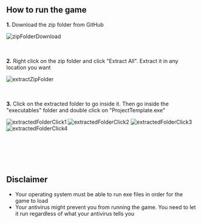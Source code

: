 ## How to run the game
**1.** Download the zip folder from GitHub

![zipFolderDownload](https://github.com/user-attachments/assets/a7b0bbdf-3b59-4405-813d-85440b5019ea)
<br /><br /><br />

**2.** Right click on the zip folder and click "Extract All". Extract it in any location you want

![extractZipFolder](https://github.com/user-attachments/assets/f148fd89-a828-4a60-82bd-474fca4b6ae1)
<br /><br /><br />


**3.** Click on the extracted folder to go inside it. Then go inside the "executables" folder and double click on "ProjectTemplate.exe"

![extractedFolderClick1](https://github.com/user-attachments/assets/ed06bdca-e2cf-4057-87b2-5ef348297c7c)
![extractedFolderClick2](https://github.com/user-attachments/assets/969e76dd-d8e1-433d-832a-35a930b9e459)
![extractedFolderClick3](https://github.com/user-attachments/assets/ccb82351-9736-45f7-b20d-326f24cbacce)
![extractedFolderClick4](https://github.com/user-attachments/assets/ffdba943-bbf9-484d-8328-50732fb026eb)
<br /><br /><br /><br /><br /><br />




## Disclaimer
- Your operating system must be able to run exe files in order for the game to load
- Your antivirus might prevent you from running the game. You need to let it run regardless of what your antivirus tells you
